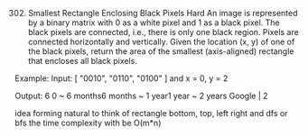 302. Smallest Rectangle Enclosing Black Pixels
Hard
An image is represented by a binary matrix with 0 as a white pixel and 1 as a black pixel. The black pixels are connected, i.e., there is only one black region. Pixels are connected horizontally and vertically. Given the location (x, y) of one of the black pixels, return the area of the smallest (axis-aligned) rectangle that encloses all black pixels.

Example:
Input:
[
  "0010",
  "0110",
  "0100"
]
and x = 0, y = 2

Output: 6
0 ~ 6 months6 months ~ 1 year1 year ~ 2 years
Google | 2

idea forming
natural to think of rectangle bottom, top, left right and dfs or bfs
the time complexity with be O(m*n)


